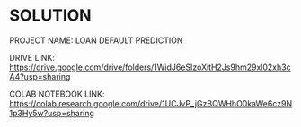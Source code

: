 # SOLUTION

PROJECT NAME: LOAN DEFAULT PREDICTION 

DRIVE LINK: https://drive.google.com/drive/folders/1WidJ6eSIzoXitH2Js9hm29xl02xh3cA4?usp=sharing 

COLAB NOTEBOOK LINK: https://colab.research.google.com/drive/1UCJvP_jGzBQWHhO0kaWe6cz9N1p3Hy5w?usp=sharing
